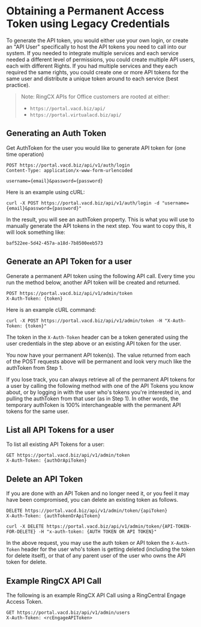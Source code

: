 # Obtaining a Permanent Access Token using Legacy Credentials

To generate the API token, you would either use your own login, or create an "API User" specifically to host the API tokens you need to call into our system. If you needed to integrate multiple services and each service needed a different level of permissions, you could create multiple API users, each with different Rights. If you had multiple services and they each required the same rights, you could create one or more API tokens for the same user and distribute a unique token around to each service (best practice).

> Note: RingCX APIs for Office customers are rooted at either:
> 
> * `https://portal.vacd.biz/api/`
> * `https://portal.virtualacd.biz/api/`

## Generating an Auth Token

Get AuthToken for the user you would like to generate API token for (one time operation)

```http
POST https://portal.vacd.biz/api/v1/auth/login
Content-Type: application/x-www-form-urlencoded

username={email}&password={password}
```

Here is an example using cURL:

`curl -X POST https://portal.vacd.biz/api/v1/auth/login -d "username={email}&password={password}"`

In the result, you will see an authToken property. This is what you will use to manually generate the API tokens in the next step. You want to copy this, it will look something like:

`baf522ee-5d42-457a-a18d-7b8500eeb573`

## Generate an API Token for a user

Generate a permanent API token using the following API call. Every time you run the method below, another API token will be created and returned.

```http
POST https://portal.vacd.biz/api/v1/admin/token
X-Auth-Token: {token}
```

Here is an example cURL command:

`curl -X POST https://portal.vacd.biz/api/v1/admin/token -H "X-Auth-Token: {token}"`

The token in the `X-Auth-Token` header can be a token generated using the user credentials in the step above or an existing API token for the user.

You now have your permanent API token(s). The value returned from each of the POST requests above will be permanent and look very much like the authToken from Step 1.

If you lose track, you can always retrieve all of the permanent API tokens for a user by calling the following method with one of the API Tokens you know about, or by logging in with the user who's tokens you're interested in, and pulling the authToken from that user (as in Step 1). In other words, the temporary authToken is 100% interchangeable with the permanent API tokens for the same user.

## List all API Tokens for a user

To list all existing API Tokens for a user:

```http
GET https://portal.vacd.biz/api/v1/admin/token
X-Auth-Token: {authOrApiToken}
```

## Delete an API Token

If you are done with an API Token and no longer need it, or you feel it may have been compromised, you can delete an existing token as follows.

```http
DELETE https://portal.vacd.biz/api/v1/admin/token/{apiToken}
X-Auth-Token: {authTokenOrApiToken}
```

`curl -X DELETE https://portal.vacd.biz/api/v1/admin/token/{API-TOKEN-FOR-DELETE} -H "x-auth-token: {AUTH TOKEN OR API TOKEN}"`

In the above request, you may use the auth token or API token the `X-Auth-Token` header for the user who's token is getting deleted (including the token for delete itself), or that of any parent user of the user who owns the API token for delete.

## Example RingCX API Call

The following is an example RingCX API Call using a RingCentral Engage Access Token.

```http
GET https://portal.vacd.biz/api/v1/admin/users
X-Auth-Token: <rcEngageAPIToken>
```